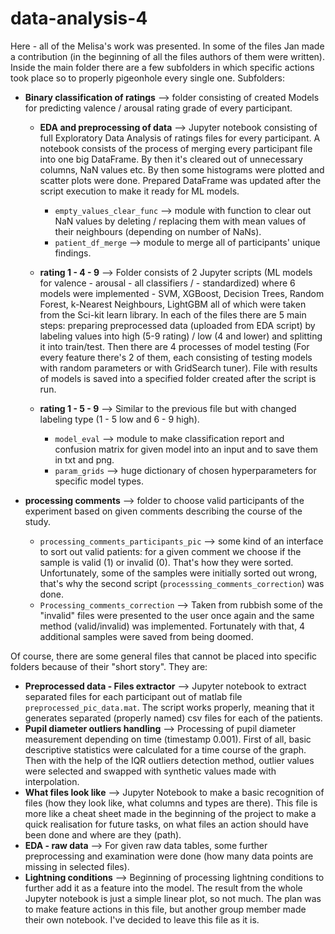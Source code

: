 # data-analysis-4

Here - all of the Melisa's work was presented. In some of the files Jan made a contribution (in the beginning of all the files authors of them were written). Inside the main folder there are a few subfolders in which specific actions took place so to properly pigeonhole every single one. Subfolders:

- **Binary classification of ratings** --> folder consisting of created Models for predicting valence / arousal rating grade of every participant.

  - **EDA and preprocessing of data** --> Jupyter notebook consisting of full Exploratory Data Analysis of ratings files for every participant. A notebook consists of the process of merging every participant file into one big DataFrame. By then it's cleared out of unnecessary columns, NaN values etc. By then some histograms were plotted and scatter plots were done. Prepared DataFrame was updated after the script execution to make it ready for ML models.
    - `empty_values_clear_func` --> module with function to clear out NaN values by deleting / replacing them with mean values of their neighbours (depending on number of NaNs).
    - `patient_df_merge` --> module to merge all of participants' unique findings.

  - **rating 1 - 4 - 9** --> Folder consists of 2 Jupyter scripts (ML models for valence - arousal - all classifiers / - standardized) where 6 models were implemented - SVM, XGBoost, Decision Trees, Random Forest, k-Nearest Neighbours, LightGBM all of which were taken from the Sci-kit learn library. In each of the files there are 5 main steps: preparing preprocessed data (uploaded from EDA script) by labeling values into high (5-9 rating) / low (4 and lower) and splitting it into train/test. Then there are 4 processes of model testing (For every feature there's 2 of them, each consisting of testing models with random parameters or with GridSearch tuner). File with results of models is saved into a specified folder created after the script is run.
  
  - **rating 1 - 5 - 9** --> Similar to the previous file but with changed labeling type (1 - 5 low and 6 - 9 high).
    - `model_eval` --> module to make classification report and confusion matrix for given model into an input and to save them in txt and png.
    - `param_grids` --> huge dictionary of chosen hyperparameters for specific model types.

- **processing comments** --> folder to choose valid participants of the experiment based on given comments describing the course of the study.
  - `processing_comments_participants_pic` --> some kind of an interface to sort out valid patients: for a given comment we choose if the sample is valid (1) or invalid (0). That's how they were sorted. Unfortunately, some of the samples were initially sorted out wrong, that's why the second script (`processsing_comments_correction`) was done.
  - `Processing_comments_correction` --> Taken from rubbish some of the "invalid" files were presented to the user once again and the same method (valid/invalid) was implemented. Fortunately with that, 4 additional samples were saved from being doomed.

Of course, there are some general files that cannot be placed into specific folders because of their "short story". They are:

- **Preprocessed data - Files extractor** --> Jupyter notebook to extract separated files for each participant out of matlab file `preprocessed_pic_data.mat`. The script works properly, meaning that it generates separated (properly named) csv files for each of the patients.
- **Pupil diameter outliers handling** --> Processing of pupil diameter measurement depending on time (timestamp 0.001). First of all, basic descriptive statistics were calculated for a time course of the graph. Then with the help of the IQR outliers detection method, outlier values were selected and swapped with synthetic values made with interpolation.
- **What files look like** --> Jupyter Notebook to make a basic recognition of files (how they look like, what columns and types are there). This file is more like a cheat sheet made in the beginning of the project to make a quick realisation for future tasks, on what files an action should have been done and where are they (path).
- **EDA - raw data** --> For given raw data tables, some further preprocessing and examination were done (how many data points are missing in selected files).
- **Lightning conditions** --> Beginning of processing lightning conditions to further add it as a feature into the model. The result from the whole Jupyter notebook is just a simple linear plot, so not much. The plan was to make feature actions in this file, but another group member made their own notebook. I've decided to leave this file as it is.

